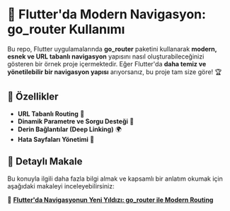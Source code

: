 # 🚀 Flutter'da Modern Navigasyon: **go_router** Kullanımı

Bu repo, Flutter uygulamalarında **go_router** paketini kullanarak **modern, esnek ve URL tabanlı navigasyon** yapısını nasıl oluşturabileceğinizi gösteren bir örnek proje içermektedir. Eğer Flutter'da **daha temiz ve yönetilebilir bir navigasyon yapısı** arıyorsanız, bu proje tam size göre! 🏆

## 📌 Özellikler
- **URL Tabanlı Routing** 📌
- **Dinamik Parametre ve Sorgu Desteği** 🔢
- **Derin Bağlantılar (Deep Linking)** 🌍
- **Hata Sayfaları Yönetimi** 🚧

## 📖 Detaylı Makale  
Bu konuyla ilgili daha fazla bilgi almak ve kapsamlı bir anlatım okumak için aşağıdaki makaleyi inceleyebilirsiniz:  

🔗 **[Flutter'da Navigasyonun Yeni Yıldızı: go_router ile Modern Routing](https://alptugyaman.medium.com/flutterda-navigasyonun-yeni-y%C4%B1ld%C4%B1z%C4%B1-go-router-ile-modern-routing-bc5b0767a142)**  
